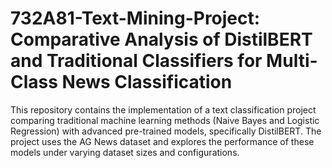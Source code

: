 # 732A81-Text-Mining-Project: Comparative Analysis of DistilBERT and Traditional Classifiers for Multi-Class News Classification
This repository contains the implementation of a text classification project comparing traditional machine learning methods (Naive Bayes and Logistic Regression) with advanced pre-trained models, specifically DistilBERT. The project uses the AG News dataset and explores the performance of these models under varying dataset sizes and configurations.
